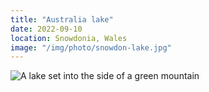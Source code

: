 ```yaml
---
title: "Australia lake"
date: 2022-09-10
location: Snowdonia, Wales
image: "/img/photo/snowdon-lake.jpg"
---
```


![A lake set into the side of a green mountain](/img/photo/snowdon-lake.jpg)
